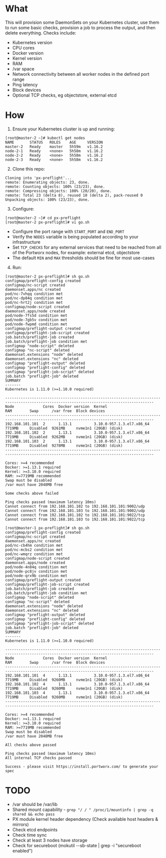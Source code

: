 # What

This will provision some DaemonSets on your Kubernetes cluster, use them to run some basic checks, provision a job to process the output, and then delete everything. Checks include:
 * Kubernetes version
 * CPU cores
 * Docker version
 * Kernel version
 * RAM
 * /var space
 * Network connectivity between all worker nodes in the defined port range
 * Ping latency
 * Block devices
 * Optional TCP checks, eg objectstore, external etcd

# How

1. Ensure your Kubernetes cluster is up and running:
```
[root@master-2 ~]# kubectl get nodes
NAME       STATUS   ROLES    AGE     VERSION
master-2   Ready    master   5h59m   v1.16.2
node-2-1   Ready    <none>   5h58m   v1.16.2
node-2-2   Ready    <none>   5h58m   v1.16.2
node-2-3   Ready    <none>   5h58m   v1.16.2
```

2. Clone this repo:
```
Cloning into 'px-preflight'...
remote: Enumerating objects: 23, done.
remote: Counting objects: 100% (23/23), done.
remote: Compressing objects: 100% (20/20), done.
remote: Total 23 (delta 8), reused 10 (delta 2), pack-reused 0
Unpacking objects: 100% (23/23), done.
```

3. Configure:
```
[root@master-2 ~]# cd px-preflight
[root@master-2 px-preflight]# vi go.sh
```

 * Configure the port range with `START_PORT` and `END_PORT`
 * Verify the `NODES` variable is being populated according to your infrastructure
 * Set `TCP_CHECKS` for any external services that need to be reached from all of the Portworx nodes, for example: external etcd, objectstore
 * The default `MIN` and `MAX` thresholds should be fine for most use-cases

4. Run:
```
[root@master-2 px-preflight]# sh go.sh
configmap/preflight-config created
configmap/nc-script created
daemonset.apps/nc created
pod/nc-7vhqq condition met
pod/nc-dp84q condition met
pod/nc-hrt2j condition met
configmap/node-script created
daemonset.apps/node created
pod/node-7fs5d condition met
pod/node-7gb5v condition met
pod/node-fwpmd condition met
configmap/preflight-output created
configmap/preflight-job-script created
job.batch/preflight-job created
job.batch/preflight-job condition met
configmap "node-script" deleted
configmap "nc-script" deleted
daemonset.extensions "node" deleted
daemonset.extensions "nc" deleted
configmap "preflight-output" deleted
configmap "preflight-config" deleted
configmap "preflight-job-script" deleted
job.batch "preflight-job" deleted
SUMMARY
-------
Kubernetes is 1.11.0 (>=1.10.0 required)

-----------------------------------------------------------------------------------------------------------------------------------------
Node             Cores  Docker version  Kernel                      RAM        Swap      /var free  Block devices
-----------------------------------------------------------------------------------------------------------------------------------------
192.168.101.101  2      1.13.1          3.10.0-957.1.3.el7.x86_64   7719MB     Disabled  9261MB     nvme1n1 (20GB) (disk)
192.168.101.102  2      1.13.1          3.10.0-957.1.3.el7.x86_64   7719MB     Disabled  9262MB     nvme1n1 (20GB) (disk)
192.168.101.103  2      1.13.1          3.10.0-957.1.3.el7.x86_64   7719MB     Disabled  9278MB     nvme1n1 (20GB) (disk)
-----------------------------------------------------------------------------------------------------------------------------------------

Cores: >=4 recommended
Docker: >=1.13.1 required
Kernel: >=3.10.0 required
RAM: >=7719MB recommended
Swap must be disabled
/var must have 2048MB free

Some checks above failed

Ping checks passed (maximum latency 10ms)
Cannot connect from 192.168.101.102 to 192.168.101.101:9002/udp
Cannot connect from 192.168.101.103 to 192.168.101.101:9002/udp
Cannot connect from 192.168.101.102 to 192.168.101.101:9022/tcp
Cannot connect from 192.168.101.103 to 192.168.101.101:9022/tcp
```

```
[root@master-1 px-preflight]# sh go.sh
configmap/preflight-config created
configmap/nc-script created
daemonset.apps/nc created
pod/nc-cb4hm condition met
pod/nc-mcbs2 condition met
pod/nc-wmqrz condition met
configmap/node-script created
daemonset.apps/node created
pod/node-4n84q condition met
pod/node-pc8jv condition met
pod/node-qrx9b condition met
configmap/preflight-output created
configmap/preflight-job-script created
job.batch/preflight-job created
job.batch/preflight-job condition met
configmap "node-script" deleted
configmap "nc-script" deleted
daemonset.extensions "node" deleted
daemonset.extensions "nc" deleted
configmap "preflight-output" deleted
configmap "preflight-config" deleted
configmap "preflight-job-script" deleted
job.batch "preflight-job" deleted
SUMMARY
-------
Kubernetes is 1.11.0 (>=1.10.0 required)

-----------------------------------------------------------------------------------------------------------------------------------------
Node             Cores  Docker version  Kernel                      RAM        Swap      /var free  Block devices
-----------------------------------------------------------------------------------------------------------------------------------------
192.168.101.101  4      1.13.1          3.10.0-957.1.3.el7.x86_64   7719MB     Disabled  9260MB     nvme1n1 (20GB) (disk)
192.168.101.102  4      1.13.1          3.10.0-957.1.3.el7.x86_64   7719MB     Disabled  9260MB     nvme1n1 (20GB) (disk)
192.168.101.103  4      1.13.1          3.10.0-957.1.3.el7.x86_64   7719MB     Disabled  9260MB     nvme1n1 (20GB) (disk)
-----------------------------------------------------------------------------------------------------------------------------------------

Cores: >=4 recommended
Docker: >=1.13.1 required
Kernel: >=3.10.0 required
RAM: >=7719MB recommended
Swap must be disabled
/var must have 2048MB free

All checks above passed

Ping checks passed (maximum latency 10ms)
All internal TCP checks passed

Success - please visit https://install.portworx.com/ to generate your spec
```

# TODO

 * /var should be /var/lib
 * Shared mount capability - `grep "/ / " /proc/1/mountinfo | grep -q shared && echo pass`
 * PX module kernel header dependency (Check available host headers & mirrors)
 * Check etcd endpoints
 * Check time sync
 * Check at least 3 nodes have storage
 * Check for secureboot (mokutil --sb-state | grep -i "secureboot enabled")
